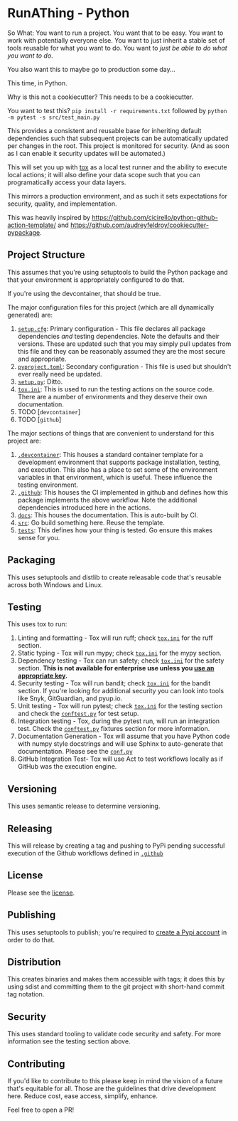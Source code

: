 # RunAThing - Python

So What: You want to run a project. You want that to be easy. You want to work with potentially everyone else. You want to just inherit a stable set of tools reusable for what you want to do. You want to *just be able to do what you want to do*.

You also want this to maybe go to production some day...

This time, in Python.

Why is this not a cookiecutter?  This needs to be a cookiecutter.

You want to test this? `pip install -r requirements.txt` followed by `python -m pytest -s src/test_main.py`

This provides a consistent and reusable base for inheriting default dependencies such that subsequent projects can be automatically updated per changes in the root. This project is monitored for security. (And as soon as I can enable it security updates will be automated.)

This will set you up with [tox](https://tox.wiki/en/latest/user_guide.html) as a local test runner and the ability to execute local actions; it will also define your data scope such that you can programatically access your data layers.

This mirrors a production environment, and as such it sets expectations for security, quality, and implementation.

This was heavily inspired by https://github.com/cicirello/python-github-action-template/ and https://github.com/audreyfeldroy/cookiecutter-pypackage.

## Project Structure

This assumes that you're using setuptools to build the Python package and that your environment is appropriately configured to do that.

If you're using the devcontainer, that should be true.

The major configuration files for this project (which are all dynamically generated) are:

1. [`setup.cfg`](setup.cfg): Primary configuration - This file declares all package dependencies *and* testing dependencies. Note the defaults and their versions. These are updated such that you may simply pull updates from this file and they can be reasonably assumed they are the most secure and appropriate.
2. [`pyproject.toml`](pyproject.toml): Secondary configuration - This file is used but shouldn't ever really need be updated.
3. [`setup.py`](setup.py): Ditto.
4. [`tox.ini`](tox.ini): This is used to run the testing actions on the source code. There are a number of environments and they deserve their own documentation.
5. TODO [`devcontainer`]
6. TODO [`github`]

The major sections of things that are convenient to understand for this project are:

1. [`.devcontainer`](.devcontainer/): This houses a standard container template for a development environment that supports package installation, testing, and execution. This also has a place to set some of the environment variables in that environment, which is useful. These influence the testing environment.
2. [`.github`](.github/): This houses the CI implemented in github and defines how this package implements the above workflow. Note the additional dependencies introduced here in the actions.
3. [`docs`](docs/): This houses the documentation. This is auto-built by CI.
4. [`src`](src/): Go build something here. Reuse the template.
5. [`tests`](src/): This defines how your thing is tested. Go ensure this makes sense for you.

## Packaging

This uses setuptools and distlib to create releasable code that's reusable across both Windows and Linux.

## Testing

This uses tox to run:
1. Linting and formatting - Tox will run ruff; check [`tox.ini`](tox.ini) for the ruff section.
2. Static typing - Tox will run mypy; check [`tox.ini`](tox.ini) for the mypy section.
3. Dependency testing - Tox can run safety; check [`tox.ini`](tox.ini) for the safety section. **This is not available for enterprise use unless you [use an appropriate key](https://pypi.org/project/safety/).**
3. Security testing - Tox will run bandit; check [`tox.ini`](tox.ini) for the bandit section. If you're looking for additional security you can look into tools like Snyk, GitGuardian, and pyup.io.
4. Unit testing - Tox will run pytest; check [`tox.ini`](tox.ini) for the testing section and check the [`conftest.py`](tests/conftest.py) for test setup.
5. Integration testing - Tox, during the pytest run, will run an integration test. Check the [`conftest.py`](tests/conftest.py) fixtures section for more information.
6. Documentation Generation - Tox will assume that you have Python code with numpy style docstrings and will use Sphinx to auto-generate that documentation. Please see the [`conf.py`](docs/conf.py)
7. GitHub Integration Test- Tox will use Act to test workflows locally as if GitHub was the execution engine.

## Versioning

This uses semantic release to determine versioning.

## Releasing

This will release by creating a tag and pushing to PyPi pending successful execution of the Github workflows defined in [`.github`](.github)

## License

Please see the [license](LICENSE).

## Publishing

This uses setuptools to publish; you're required to [create a Pypi account](https://pypi.org/) in order to do that.

## Distribution

This creates binaries and makes them accessible with tags; it does this by using sdist and committing them to the git project with short-hand commit tag notation.

## Security

This uses standard tooling to validate code security and safety.
For more information see the testing section above.

## Contributing

If you'd like to contribute to this please keep in mind the vision of a future that's equitable for all. Those are the guidelines that drive development here. Reduce cost, ease access, simplify, enhance.

Feel free to open a PR!
